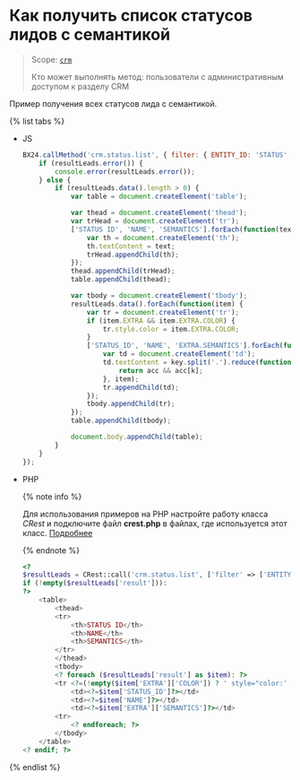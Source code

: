 # Как получить список статусов лидов с семантикой

> Scope: [`crm`](../../../api-reference/scopes/permissions.md)
>
> Кто может выполнять метод: пользователи с административным доступом к разделу CRM

Пример получения всех статусов лида с семантикой.

{% list tabs %}

- JS

    ```js
    BX24.callMethod('crm.status.list', { filter: { ENTITY_ID: 'STATUS' } }, function(resultLeads) {
        if (resultLeads.error()) {
            console.error(resultLeads.error());
        } else {
            if (resultLeads.data().length > 0) {
                var table = document.createElement('table');

                var thead = document.createElement('thead');
                var trHead = document.createElement('tr');
                ['STATUS ID', 'NAME', 'SEMANTICS'].forEach(function(text) {
                    var th = document.createElement('th');
                    th.textContent = text;
                    trHead.appendChild(th);
                });
                thead.appendChild(trHead);
                table.appendChild(thead);

                var tbody = document.createElement('tbody');
                resultLeads.data().forEach(function(item) {
                    var tr = document.createElement('tr');
                    if (item.EXTRA && item.EXTRA.COLOR) {
                        tr.style.color = item.EXTRA.COLOR;
                    }
                    ['STATUS_ID', 'NAME', 'EXTRA.SEMANTICS'].forEach(function(key) {
                        var td = document.createElement('td');
                        td.textContent = key.split('.').reduce(function(acc, k) {
                            return acc && acc[k];
                        }, item);
                        tr.appendChild(td);
                    });
                    tbody.appendChild(tr);
                });
                table.appendChild(tbody);

                document.body.appendChild(table);
            }
        }
    });
    ```

- PHP

    {% note info %}

    Для использования примеров на PHP настройте работу класса *CRest* и подключите файл **crest.php** в файлах, где используется этот класс. [Подробнее](../../../how-to-use-examples.md)

    {% endnote %}

    ```php
    <?
    $resultLeads = CRest::call('crm.status.list', ['filter' => ['ENTITY_ID' => 'STATUS']]);
    if (!empty($resultLeads['result'])):
    ?>
        <table>
            <thead>
            <tr>
                <th>STATUS ID</th>
                <th>NAME</th>
                <th>SEMANTICS</th>
            </tr>
            </thead>
            <tbody>
            <? foreach ($resultLeads['result'] as $item): ?>
            <tr <?=(!empty($item['EXTRA']['COLOR']) ? ' style="color:' . $item['EXTRA']['COLOR'] . '"' : '');?>>
                <td><?=$item['STATUS_ID']?></td>
                <td><?=$item['NAME']?></td>
                <td><?=$item['EXTRA']['SEMANTICS']?></td>
            <tr>
                <? endforeach; ?>
            </tbody>
        </table>
    <? endif; ?>
    ```

{% endlist %}
